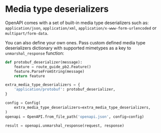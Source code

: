 # Media type deserializers

OpenAPI comes with a set of built-in media type deserializers such as: `application/json`, `application/xml`, `application/x-www-form-urlencoded` or `multipart/form-data`.

You can also define your own ones. Pass custom defined media type deserializers dictionary with supported mimetypes as a key to `unmarshal_response` function:

``` python hl_lines="11"
def protobuf_deserializer(message):
    feature = route_guide_pb2.Feature()
    feature.ParseFromString(message)
    return feature

extra_media_type_deserializers = {
    'application/protobuf': protobuf_deserializer,
}

config = Config(
    extra_media_type_deserializers=extra_media_type_deserializers,
)
openapi = OpenAPI.from_file_path('openapi.json', config=config)

result = openapi.unmarshal_response(request, response)
```
